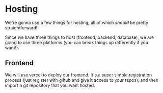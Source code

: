 # Hosting

We're gonna use a few things for hosting, all of which _should_ be pretty straightforward!

Since we have three things to host (frontend, backend, database), we are going to use three platforms (you can break things up differently if you want!).

## Frontend

We will use vercel to deploy our frontend. It's a super simple registration process (just register with gihub and give it access to your repos), and then import a git repository that you want hosted.